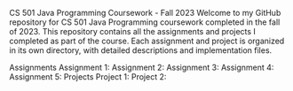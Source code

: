 
CS 501 Java Programming Coursework - Fall 2023
Welcome to my GitHub repository for CS 501 Java Programming coursework completed in the fall of 2023. This repository contains all the assignments and projects I completed as part of the course. Each assignment and project is organized in its own directory, with detailed descriptions and implementation files.

Assignments
Assignment 1:
Assignment 2: 
Assignment 3: 
Assignment 4: 
Assignment 5: 
Projects
Project 1:
Project 2: 
